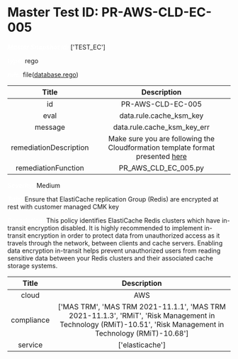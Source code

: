 



# Master Test ID: PR-AWS-CLD-EC-005


***<font color="white">Master Snapshot Id:</font>*** ['TEST_EC']

***<font color="white">type:</font>*** rego

***<font color="white">rule:</font>*** file([database.rego])  
  
  
  
  

|Title|Description|
| :---: | :---: |
|id|PR-AWS-CLD-EC-005|
|eval|data.rule.cache_ksm_key|
|message|data.rule.cache_ksm_key_err|
|remediationDescription|Make sure you are following the Cloudformation template format presented <a href='https://docs.aws.amazon.com/AWSCloudFormation/latest/UserGuide/aws-resource-elasticache-replicationgroup.html#cfn-elasticache-replicationgroup-kmskeyid' target='_blank'>here</a>|
|remediationFunction|PR_AWS_CLD_EC_005.py|


***<font color="white">Severity:</font>*** Medium

***<font color="white">Title:</font>*** Ensure that ElastiCache replication Group (Redis) are encrypted at rest with customer managed CMK key

***<font color="white">Description:</font>*** This policy identifies ElastiCache Redis clusters which have in-transit encryption disabled. It is highly recommended to implement in-transit encryption in order to protect data from unauthorized access as it travels through the network, between clients and cache servers. Enabling data encryption in-transit helps prevent unauthorized users from reading sensitive data between your Redis clusters and their associated cache storage systems.  
  
  

|Title|Description|
| :---: | :---: |
|cloud|AWS|
|compliance|['MAS TRM', 'MAS TRM 2021-11.1.1', 'MAS TRM 2021-11.1.3', 'RMiT', 'Risk Management in Technology (RMiT)-10.51', 'Risk Management in Technology (RMiT)-10.68']|
|service|['elasticache']|



[database.rego]: https://github.com/prancer-io/prancer-compliance-test/tree/master/aws/cloud/database.rego
